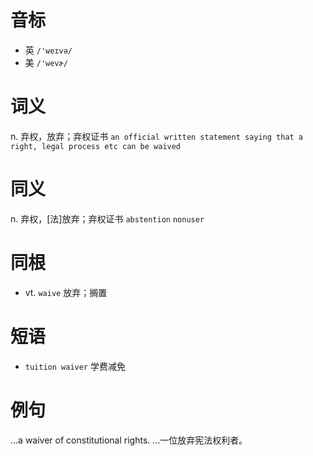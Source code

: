 # 音标

- 英 `/'weɪvə/`
- 美 `/'wevɚ/`

# 词义

n. 弃权，放弃；弃权证书
`an official written statement saying that a right, legal process etc can be waived`

# 同义

n. 弃权，[法]放弃；弃权证书
`abstention` `nonuser`

# 同根

- vt. `waive` 放弃；搁置

# 短语

- `tuition waiver` 学费减免

# 例句

...a waiver of constitutional rights.
…一位放弃宪法权利者。


